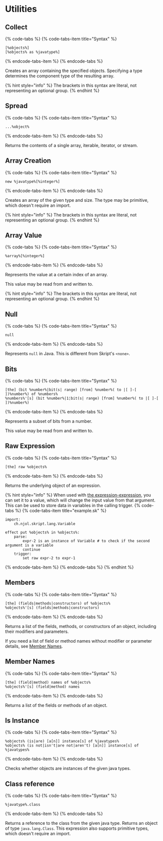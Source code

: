 # Utilities

## Collect

{% code-tabs %}
{% code-tabs-item title="Syntax" %}
```text
[%objects%]
[%objects% as %javatype%]
```
{% endcode-tabs-item %}
{% endcode-tabs %}

Creates an array containing the specified objects. Specifying a type determines the component type of the resulting array.

{% hint style="info" %}
The brackets in this syntax are literal, not representing an optional group.
{% endhint %}

## Spread

{% code-tabs %}
{% code-tabs-item title="Syntax" %}
```text
...%object%
```
{% endcode-tabs-item %}
{% endcode-tabs %}

Returns the contents of a single array, iterable, iterator, or stream.

## Array Creation

{% code-tabs %}
{% code-tabs-item title="Syntax" %}
```text
new %javatype%[%integer%]
```
{% endcode-tabs-item %}
{% endcode-tabs %}

Creates an array of the given type and size. The type may be primitive, which doesn't require an import.

{% hint style="info" %}
The brackets in this syntax are literal, not representing an optional group.
{% endhint %}

## Array Value

{% code-tabs %}
{% code-tabs-item title="Syntax" %}
```text
%array%[%integer%]
```
{% endcode-tabs-item %}
{% endcode-tabs %}

Represents the value at a certain index of an array.

This value may be read from and written to.

{% hint style="info" %}
The brackets in this syntax are literal, not representing an optional group.
{% endhint %}

## Null

{% code-tabs %}
{% code-tabs-item title="Syntax" %}
```text
null
```
{% endcode-tabs-item %}
{% endcode-tabs %}

Represents `null` in Java. This is different from Skript's `<none>`.

## Bits

{% code-tabs %}
{% code-tabs-item title="Syntax" %}
```text
[the] (bit %number%|bit(s| range) [from] %number%( to |[ ]-[ ])%number%) of %numbers%
%numbers%'[s] (bit %number%|1¦bit(s| range) [from] %number%( to |[ ]-[ ])%number%)
```
{% endcode-tabs-item %}
{% endcode-tabs %}

Represents a subset of bits from a number.

This value may be read from and written to.

## Raw Expression

{% code-tabs %}
{% code-tabs-item title="Syntax" %}
```text
[the] raw %objects%
```
{% endcode-tabs-item %}
{% endcode-tabs %}

Returns the underlying object of an expression.

{% hint style="info" %}
When used with [the expression-expression](../advanced/custom-syntax/README.md#expression), you can set it to a value, which will change the input value from that argument. This can be used to store data in variables in the calling trigger.
{% code-tabs %}
{% code-tabs-item title="example.sk" %}
```text
import:
	ch.njol.skript.lang.Variable

effect put %objects% in %objects%:
	parse:
		expr-2 is an instance of Variable # to check if the second argument is a variable
		continue
	trigger:
		set raw expr-2 to expr-1
```
{% endcode-tabs-item %}
{% endcode-tabs %}
{% endhint %}

## Members

{% code-tabs %}
{% code-tabs-item title="Syntax" %}
```text
[the] (fields|methods|constructors) of %objects%
%objects%'[s] (fields|methods|constructors)
```
{% endcode-tabs-item %}
{% endcode-tabs %}

Returns a list of the fields, methods, or constructors of an object, including their modifiers and parameters.

If you need a list of field or method names without modifier or parameter details, see [Member Names](utilities.md#member-names).

## Member Names

{% code-tabs %}
{% code-tabs-item title="Syntax" %}
```text
[the] (field|method) names of %objects%
%objects%'[s] (field|method) names
```
{% endcode-tabs-item %}
{% endcode-tabs %}

Returns a list of the fields or methods of an object.

## Is Instance

{% code-tabs %}
{% code-tabs-item title="Syntax" %}
```text
%objects% (is|are) [a[n]] instance[s] of %javatypes%
%objects% (is not|isn't|are not|aren't) [a[n]] instance[s] of %javatypes%
```
{% endcode-tabs-item %}
{% endcode-tabs %}

Checks whether objects are instances of the given java types.

## Class reference

{% code-tabs %}
{% code-tabs-item title="Syntax" %}
```text
%javatype%.class
```
{% endcode-tabs-item %}
{% endcode-tabs %}

Returns a reference to the class from the given java type. Returns an object of type `java.lang.Class`.
This expression also supports primitive types, which doesn't require an import.

